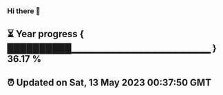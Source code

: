 ### Hi there 👋
⏳ Year progress { ██████████▁▁▁▁▁▁▁▁▁▁▁▁▁▁▁▁▁▁▁▁ } 36.17 %
---
⏰ Updated on Sat, 13 May 2023 00:37:50 GMT
---
